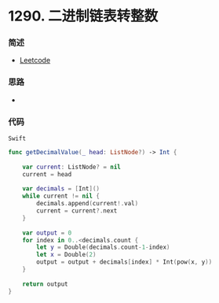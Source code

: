 # 1290. 二进制链表转整数

### 简述

- [Leetcode](https://leetcode-cn.com/problems/convert-binary-number-in-a-linked-list-to-integer/)

### 思路

- 

### 代码


`Swift`

```swift
func getDecimalValue(_ head: ListNode?) -> Int {
    
    var current: ListNode? = nil
    current = head
    
    var decimals = [Int]()
    while current != nil {
        decimals.append(current!.val)
        current = current?.next
    }
    
    var output = 0
    for index in 0..<decimals.count {
        let y = Double(decimals.count-1-index)
        let x = Double(2)
        output = output + decimals[index] * Int(pow(x, y))
    }
    
    return output
}

```